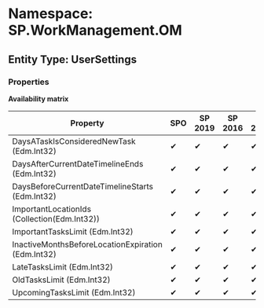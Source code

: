 # Namespace: SP.WorkManagement.OM

## Entity Type: UserSettings

### Properties

**Availability matrix**

Property | SPO | SP 2019 | SP 2016 | SP 2013
----------|-----|---------|---------|--------
DaysATaskIsConsideredNewTask (Edm.Int32) | ✔ | ✔ | ✔ | ✔
DaysAfterCurrentDateTimelineEnds (Edm.Int32) | ✔ | ✔ | ✔ | ✔
DaysBeforeCurrentDateTimelineStarts (Edm.Int32) | ✔ | ✔ | ✔ | ✔
ImportantLocationIds (Collection(Edm.Int32)) | ✔ | ✔ | ✔ | ✔
ImportantTasksLimit (Edm.Int32) | ✔ | ✔ | ✔ | ✔
InactiveMonthsBeforeLocationExpiration (Edm.Int32) | ✔ | ✔ | ✔ | ✔
LateTasksLimit (Edm.Int32) | ✔ | ✔ | ✔ | ✔
OldTasksLimit (Edm.Int32) | ✔ | ✔ | ✔ | ✔
UpcomingTasksLimit (Edm.Int32) | ✔ | ✔ | ✔ | ✔

